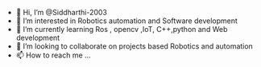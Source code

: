 - 👋 Hi, I’m @Siddharthi-2003
- 👀 I’m interested in Robotics automation and Software development
- 🌱 I’m currently learning Ros , opencv ,IoT, C++,python and Web development
- 💞️ I’m looking to collaborate on projects based Robotics and automation 
- 📫 How to reach me ...

<!---
Siddharthi-2003/Siddharthi-2003 is a ✨ special ✨ repository because its `README.md` (this file) appears on your GitHub profile.
You can click the Preview link to take a look at your changes.
--->
